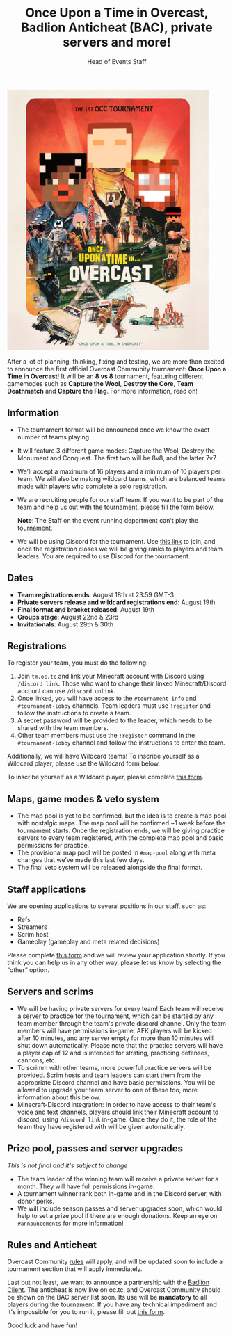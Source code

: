 ﻿---
title: Once Upon a Time in Overcast, Badlion Anticheat (BAC), private servers and more!
author: Head of Events Staff
categories: announcement
excerpt: Learn about the first official Overcast Community tournament.
redirect_from:
  - /tournament/
---

[![Once Upon a Time in Overcast Banner](/assets/img/blog/tm/Once_Upon_a_Time_in_Overcast_thumb.png)](/assets/img/blog/tm/Once_Upon_a_Time_in_Overcast.png)

After a lot of planning, thinking, fixing and testing, we are more than excited to announce the first official Overcast Community tournament: **Once Upon a Time in Overcast**! It will be an **8 vs 8** tournament, featuring different gamemodes such as **Capture the Wool**, **Destroy the Core**, **Team Deathmatch** and **Capture the Flag**. For more information, read on!

## Information

- The tournament format will be announced once we know the exact number of teams playing.
- It will feature 3 different game modes: Capture the Wool, Destroy the Monument and Conquest. The first two will be 8v8, and the latter 7v7.
- We'll accept a maximum of 16 players and a minimum of 10 players per team. We will also be making wildcard teams, which are balanced teams made with players who complete a solo registration.
- We are recruiting people for our staff team. If you want to be part of the team and help us out with the tournament, please fill the form below.

    **Note**: The Staff on the event running department can't play the tournament.
- We will be using Discord for the tournament. Use [this link](https://discord.gg/MZ6xEa7) to join, and once the registration closes we will be giving ranks to players and team leaders. You are required to use Discord for the tournament.

## Dates

- **Team registrations ends**: August 18th at 23:59 GMT-3
- **Private servers release and wildcard registrations end**: August 19th
- **Final format and bracket released**: August 19th
- **Groups stage**: August 22nd & 23rd
- **Invitationals**: August 29th & 30th

## Registrations

To register your team, you must do the following:

1. Join `tm.oc.tc` and link your Minecraft account with Discord using `/discord link`. Those who want to change their linked Minecraft/Discord account can use `/discord unlink`.
2. Once linked, you will have access to the `#tournament-info` and `#tournament-lobby` channels. Team leaders must use `!register` and follow the instructions to create a team.
3. A secret password will be provided to the leader, which needs to be shared with the team members.
4. Other team members must use the `!register` command in the `#tournament-lobby` channel and follow the instructions to enter the team.

Additionally, we will have Wildcard teams! To inscribe yourself as a Wildcard player, please use the Wildcard form below.

To inscribe yourself as a Wildcard player, please complete [this form](https://forms.gle/frfT88kS6oDt4pJc7).

## Maps, game modes & veto system

- The map pool is yet to be confirmed, but the idea is to create a map pool with nostalgic maps. The map pool will be confirmed ~1 week before the tournament starts. Once the registration ends, we will be giving practice servers to every team registered, with the complete map pool and basic permissions for practice.
- The provisional map pool will be posted in `#map-pool` along with meta changes that we’ve made this last few days.
- The final veto system will be released alongside the final format.

## Staff applications

We are opening applications to several positions in our staff, such as:

- Refs
- Streamers
- Scrim host
- Gameplay (gameplay and meta related decisions)

Please complete [this form](https://forms.gle/xZy7ktibYMZdBFF78) and we will review your application shortly. If you think you can help us in any other way, please let us know by selecting the “other” option.

## Servers and scrims

- We will be having private servers for every team! Each team will receive a server to practice for the tournament, which can be started by any team member through the team's private discord channel. Only the team members will have permissions in-game. AFK players will be kicked after 10 minutes, and any server empty for more than 10 minutes will shut down automatically. Please note that the practice servers will have a player cap of 12 and is intended for strating, practicing defenses, cannons, etc.
- To scrimm with other teams, more powerful practice servers will be provided. Scrim hosts and team leaders can start them from the appropriate Discord channel and have basic permissions. You will be allowed to upgrade your team server to one of these too, more information about this below.
- Minecraft-Discord integration: In order to have access to their team's voice and text channels, players should link their Minecraft account to discord, using `/discord link` in-game. Once they do it, the role of the team they have registered with will be given automatically.

## Prize pool, passes and server upgrades

*This is not final and it's subject to change*

- The team leader of the winning team will receive a private server for a month. They will have full permissions in-game.
- A tournament winner rank both in-game and in the Discord server, with donor perks.
- We will include season passes and server upgrades soon, which would help to set a prize pool if there are enough donations. Keep an eye on `#announcements` for more information!

## Rules and Anticheat

Overcast Community [rules](/rules/) will apply, and will be updated soon to include a tournament section that will apply immediately.

Last but not least, we want to announce a partnership with the [Badlion Client](https://client.badlion.net/). The anticheat is now live on oc.tc, and Overcast Community should be shown on the BAC server list soon. Its use will be **mandatory** to all players during the tournament. If you have any technical impediment and it's impossible for you to run it, please fill out [this form](https://forms.gle/QSb8KpptsM9kamZ37).

Good luck and have fun!
